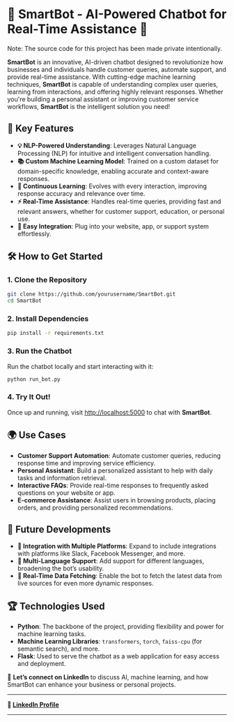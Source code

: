 # 🌟 **SmartBot** - AI-Powered Chatbot for Real-Time Assistance 🤖

Note: The source code for this project has been made private intentionally.

**SmartBot** is an innovative, AI-driven chatbot designed to revolutionize how businesses and individuals handle customer queries, automate support, and provide real-time assistance. With cutting-edge machine learning techniques, **SmartBot** is capable of understanding complex user queries, learning from interactions, and offering highly relevant responses. Whether you're building a personal assistant or improving customer service workflows, **SmartBot** is the intelligent solution you need!

## 🚀 **Key Features**

- **💡 NLP-Powered Understanding**: Leverages Natural Language Processing (NLP) for intuitive and intelligent conversation handling.
- **📚 Custom Machine Learning Model**: Trained on a custom dataset for domain-specific knowledge, enabling accurate and context-aware responses.
- **🔄 Continuous Learning**: Evolves with every interaction, improving response accuracy and relevance over time.
- **⚡️ Real-Time Assistance**: Handles real-time queries, providing fast and relevant answers, whether for customer support, education, or personal use.
- **🔧 Easy Integration**: Plug into your website, app, or support system effortlessly.

## 🛠 **How to Get Started**

### 1. Clone the Repository

```bash
git clone https://github.com/yourusername/SmartBot.git
cd SmartBot
```

### 2. Install Dependencies

```bash
pip install -r requirements.txt
```

### 3. Run the Chatbot

Run the chatbot locally and start interacting with it:

```bash
python run_bot.py
```

### 4. Try It Out!

Once up and running, visit [http://localhost:5000](http://localhost:5000) to chat with **SmartBot**.

## 🌍 **Use Cases**

- **Customer Support Automation**: Automate customer queries, reducing response time and improving service efficiency.
- **Personal Assistant**: Build a personalized assistant to help with daily tasks and information retrieval.
- **Interactive FAQs**: Provide real-time responses to frequently asked questions on your website or app.
- **E-commerce Assistance**: Assist users in browsing products, placing orders, and providing personalized recommendations.

## 🔗 **Future Developments**

- **🌱 Integration with Multiple Platforms**: Expand to include integrations with platforms like Slack, Facebook Messenger, and more.
- **🤖 Multi-Language Support**: Add support for different languages, broadening the bot’s usability.
- **🔄 Real-Time Data Fetching**: Enable the bot to fetch the latest data from live sources for even more dynamic responses.

## 🏆 **Technologies Used**

- **Python**: The backbone of the project, providing flexibility and power for machine learning tasks.
- **Machine Learning Libraries**: `transformers`, `torch`, `faiss-cpu` (for semantic search), and more.
- **Flask**: Used to serve the chatbot as a web application for easy access and deployment.

💬 **Let’s connect on LinkedIn** to discuss AI, machine learning, and how SmartBot can enhance your business or personal projects.

---

**🔗 [LinkedIn Profile](https://www.linkedin.com/in/yourprofile)**

---
